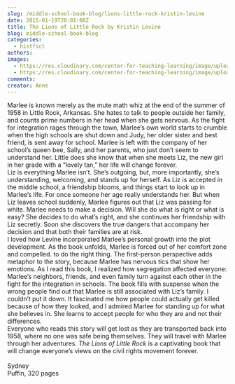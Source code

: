 ```yaml
---
slug: /middle-school-book-blog/lions-little-rock-kristin-levine
date: 2015-01-19T20:01:08Z
title: The Lions of Little Rock by Kristin Levine
blog: middle-school-book-blog
categories:
  - histfict
authors:
images:
  - https://res.cloudinary.com/center-for-teaching-learning/image/upload/v1659700556/Lions-of-Little-Rock-202x300.jpeg.jpg
  - https://res.cloudinary.com/center-for-teaching-learning/image/upload/v1659700557/Lions-of-Little-Rock.jpeg.jpg
comments:
creator: Anne
---
```


 Marlee is known merely as the mute math whiz at the end of the summer of 1958 in Little Rock, Arkansas. She hates to talk to people outside her family, and counts prime numbers in her head when she gets nervous. As the fight for integration rages through the town, Marlee’s own world starts to crumble when the high schools are shut down and Judy, her older sister and best friend, is sent away for school. Marlee is left with the company of her school’s queen bee, Sally, and her parents, who just don’t seem to understand her. Little does she know that when she meets Liz, the new girl in her grade with a “lovely tan,” her life will change forever.<br />Liz is everything Marlee isn’t. She’s outgoing, but, more importantly, she’s understanding, welcoming, and stands up for herself. As Liz is accepted in the middle school, a friendship blooms, and things start to look up in Marlee’s life. For once someone her age really understands her. But when Liz leaves school suddenly, Marlee figures out that Liz was passing for white. Marlee needs to make a decision. Will she do what is right or what is easy? She decides to do what’s right, and she continues her friendship with Liz secretly. Soon she discovers the true dangers that accompany her decision and that both their families are at risk.<br />I loved how Levine incorporated Marlee’s personal growth into the plot development. As the book unfolds, Marlee is forced out of her comfort zone and compelled. to do the right thing. The first-person perspective adds metaphor to the story, because Marlee has nervous tics that show her emotions. As I read this book, I realized how segregation affected everyone: Marlee’s neighbors, friends, and even family turn against each other in the fight for the integration in schools. The book fills with suspense when the wrong people find out that Marlee is still associated with Liz’s family. I couldn’t put it down. It fascinated me how people could actually get killed because of how they looked, and I admired Marlee for standing up for what she believes in. She learns to accept people for who they are and not their differences.<br />Everyone who reads this story will get lost as they are transported back into 1958, where no one was safe being themselves. They will travel with Marlee through her adventures. <em>The Lions of Little Rock </em>is a captivating book that will change everyone’s views on the civil rights movement forever.<br /> <br />Sydney<br />Puffin, 320 pages
